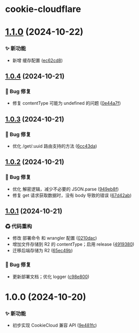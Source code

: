 # cookie-cloudflare

# [1.1.0](https://github.com/CaoMeiYouRen/cookie-cloudflare/compare/v1.0.4...v1.1.0) (2024-10-22)


### ✨ 新功能

* 新增 缓存配置 ([ec62cd8](https://github.com/CaoMeiYouRen/cookie-cloudflare/commit/ec62cd8))

## [1.0.4](https://github.com/CaoMeiYouRen/cookie-cloudflare/compare/v1.0.3...v1.0.4) (2024-10-21)


### 🐛 Bug 修复

* 修复 contentType 可能为 undefined 的问题 ([0e44a7f](https://github.com/CaoMeiYouRen/cookie-cloudflare/commit/0e44a7f))

## [1.0.3](https://github.com/CaoMeiYouRen/cookie-cloudflare/compare/v1.0.2...v1.0.3) (2024-10-21)


### 🐛 Bug 修复

* 优化 /get/:uuid 路由支持的方法 ([6cc43da](https://github.com/CaoMeiYouRen/cookie-cloudflare/commit/6cc43da))

## [1.0.2](https://github.com/CaoMeiYouRen/cookie-cloudflare/compare/v1.0.1...v1.0.2) (2024-10-21)


### 🐛 Bug 修复

* 优化 解密逻辑，减少不必要的 JSON.parse ([949eb8f](https://github.com/CaoMeiYouRen/cookie-cloudflare/commit/949eb8f))
* 修复 get 请求获取数据时，没有 body 导致的错误 ([67d42ab](https://github.com/CaoMeiYouRen/cookie-cloudflare/commit/67d42ab))

## [1.0.1](https://github.com/CaoMeiYouRen/cookie-cloudflare/compare/v1.0.0...v1.0.1) (2024-10-21)


### ♻ 代码重构

* 修改 部署命令 和 wrangler 配置 ([0210dac](https://github.com/CaoMeiYouRen/cookie-cloudflare/commit/0210dac))
* 增加文件存储到 R2 的 contentType；启用 release ([4919380](https://github.com/CaoMeiYouRen/cookie-cloudflare/commit/4919380))
* 迁移后端存储为 R2 ([65ec49b](https://github.com/CaoMeiYouRen/cookie-cloudflare/commit/65ec49b))


### 🐛 Bug 修复

* 更新部署文档；优化 logger ([c98e800](https://github.com/CaoMeiYouRen/cookie-cloudflare/commit/c98e800))

# 1.0.0 (2024-10-20)


### ✨ 新功能

* 初步实现 CookieCloud 兼容 API ([9e481fc](https://github.com/CaoMeiYouRen/cookie-cloudflare/commit/9e481fc))
